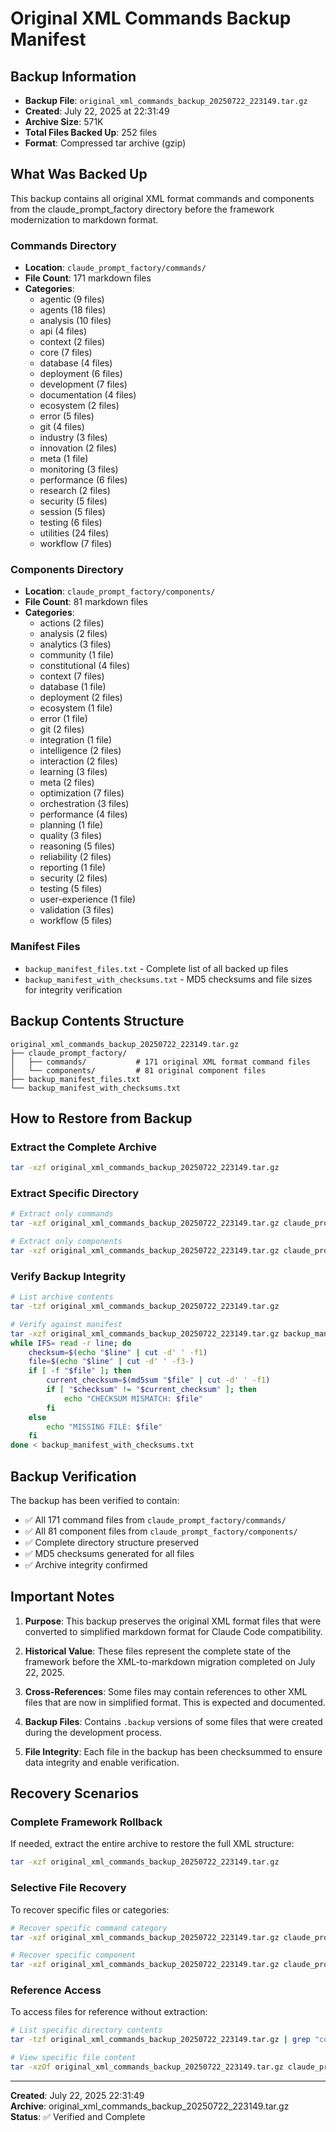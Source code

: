 # Original XML Commands Backup Manifest

## Backup Information

- **Backup File**: `original_xml_commands_backup_20250722_223149.tar.gz`
- **Created**: July 22, 2025 at 22:31:49
- **Archive Size**: 571K
- **Total Files Backed Up**: 252 files
- **Format**: Compressed tar archive (gzip)

## What Was Backed Up

This backup contains all original XML format commands and components from the claude_prompt_factory directory before the framework modernization to markdown format.

### Commands Directory
- **Location**: `claude_prompt_factory/commands/`
- **File Count**: 171 markdown files
- **Categories**: 
  - agentic (9 files)
  - agents (18 files)  
  - analysis (10 files)
  - api (4 files)
  - context (2 files)
  - core (7 files)
  - database (4 files)
  - deployment (6 files)
  - development (7 files)
  - documentation (4 files)
  - ecosystem (2 files)
  - error (5 files)
  - git (4 files)
  - industry (3 files)
  - innovation (2 files)
  - meta (1 file)
  - monitoring (3 files)
  - performance (6 files)
  - research (2 files)
  - security (5 files)
  - session (5 files)
  - testing (6 files)
  - utilities (24 files)
  - workflow (7 files)

### Components Directory
- **Location**: `claude_prompt_factory/components/`
- **File Count**: 81 markdown files
- **Categories**:
  - actions (2 files)
  - analysis (2 files)
  - analytics (3 files)
  - community (1 file)
  - constitutional (4 files)
  - context (7 files)
  - database (1 file)
  - deployment (2 files)
  - ecosystem (1 file)
  - error (1 file)
  - git (2 files)
  - integration (1 file)
  - intelligence (2 files)
  - interaction (2 files)
  - learning (3 files)
  - meta (2 files)
  - optimization (7 files)
  - orchestration (3 files)
  - performance (4 files)
  - planning (1 file)
  - quality (3 files)
  - reasoning (5 files)
  - reliability (2 files)
  - reporting (1 file)
  - security (2 files)
  - testing (5 files)
  - user-experience (1 file)
  - validation (3 files)
  - workflow (5 files)

### Manifest Files
- `backup_manifest_files.txt` - Complete list of all backed up files
- `backup_manifest_with_checksums.txt` - MD5 checksums and file sizes for integrity verification

## Backup Contents Structure

```
original_xml_commands_backup_20250722_223149.tar.gz
├── claude_prompt_factory/
│   ├── commands/           # 171 original XML format command files
│   └── components/         # 81 original component files
├── backup_manifest_files.txt
└── backup_manifest_with_checksums.txt
```

## How to Restore from Backup

### Extract the Complete Archive
```bash
tar -xzf original_xml_commands_backup_20250722_223149.tar.gz
```

### Extract Specific Directory
```bash
# Extract only commands
tar -xzf original_xml_commands_backup_20250722_223149.tar.gz claude_prompt_factory/commands/

# Extract only components  
tar -xzf original_xml_commands_backup_20250722_223149.tar.gz claude_prompt_factory/components/
```

### Verify Backup Integrity
```bash
# List archive contents
tar -tzf original_xml_commands_backup_20250722_223149.tar.gz

# Verify against manifest
tar -xzf original_xml_commands_backup_20250722_223149.tar.gz backup_manifest_with_checksums.txt
while IFS= read -r line; do
    checksum=$(echo "$line" | cut -d' ' -f1)
    file=$(echo "$line" | cut -d' ' -f3-)
    if [ -f "$file" ]; then
        current_checksum=$(md5sum "$file" | cut -d' ' -f1)
        if [ "$checksum" != "$current_checksum" ]; then
            echo "CHECKSUM MISMATCH: $file"
        fi
    else
        echo "MISSING FILE: $file"
    fi
done < backup_manifest_with_checksums.txt
```

## Backup Verification

The backup has been verified to contain:
- ✅ All 171 command files from `claude_prompt_factory/commands/`
- ✅ All 81 component files from `claude_prompt_factory/components/`
- ✅ Complete directory structure preserved
- ✅ MD5 checksums generated for all files
- ✅ Archive integrity confirmed

## Important Notes

1. **Purpose**: This backup preserves the original XML format files that were converted to simplified markdown format for Claude Code compatibility.

2. **Historical Value**: These files represent the complete state of the framework before the XML-to-markdown migration completed on July 22, 2025.

3. **Cross-References**: Some files may contain references to other XML files that are now in simplified format. This is expected and documented.

4. **Backup Files**: Contains `.backup` versions of some files that were created during the development process.

5. **File Integrity**: Each file in the backup has been checksummed to ensure data integrity and enable verification.

## Recovery Scenarios

### Complete Framework Rollback
If needed, extract the entire archive to restore the full XML structure:
```bash
tar -xzf original_xml_commands_backup_20250722_223149.tar.gz
```

### Selective File Recovery
To recover specific files or categories:
```bash
# Recover specific command category
tar -xzf original_xml_commands_backup_20250722_223149.tar.gz claude_prompt_factory/commands/security/

# Recover specific component
tar -xzf original_xml_commands_backup_20250722_223149.tar.gz claude_prompt_factory/components/security/owasp-compliance.md
```

### Reference Access
To access files for reference without extraction:
```bash
# List specific directory contents
tar -tzf original_xml_commands_backup_20250722_223149.tar.gz | grep "commands/security/"

# View specific file content
tar -xzOf original_xml_commands_backup_20250722_223149.tar.gz claude_prompt_factory/commands/security/secure-audit.md
```

---

**Created**: July 22, 2025 22:31:49  
**Archive**: original_xml_commands_backup_20250722_223149.tar.gz  
**Status**: ✅ Verified and Complete